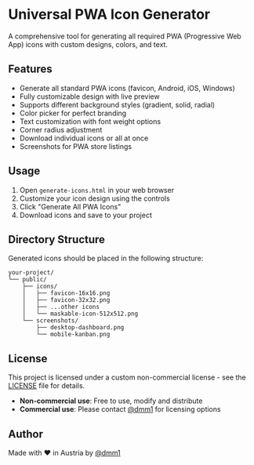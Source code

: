 # Universal PWA Icon Generator

A comprehensive tool for generating all required PWA (Progressive Web App) icons with custom designs, colors, and text.

## Features

- Generate all standard PWA icons (favicon, Android, iOS, Windows)
- Fully customizable design with live preview
- Supports different background styles (gradient, solid, radial)
- Color picker for perfect branding
- Text customization with font weight options
- Corner radius adjustment
- Download individual icons or all at once
- Screenshots for PWA store listings

## Usage

1. Open `generate-icons.html` in your web browser
2. Customize your icon design using the controls
3. Click "Generate All PWA Icons"
4. Download icons and save to your project

## Directory Structure

Generated icons should be placed in the following structure:
```
your-project/
└── public/
    ├── icons/
    │   ├── favicon-16x16.png
    │   ├── favicon-32x32.png
    │   ├── ...other icons
    │   └── maskable-icon-512x512.png
    └── screenshots/
        ├── desktop-dashboard.png
        └── mobile-kanban.png
```

## License

This project is licensed under a custom non-commercial license - see the [LICENSE](LICENSE) file for details.

- **Non-commercial use**: Free to use, modify and distribute
- **Commercial use**: Please contact [@dmm1](https://github.com/dmm1) for licensing options

## Author

Made with ❤️ in Austria by [@dmm1](https://github.com/dmm1)

